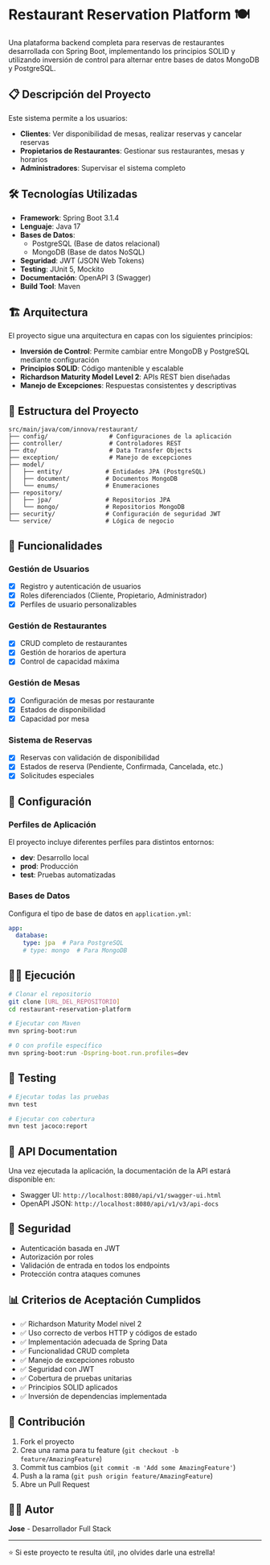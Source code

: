 # Restaurant Reservation Platform 🍽️

Una plataforma backend completa para reservas de restaurantes desarrollada con Spring Boot, implementando los principios SOLID y utilizando inversión de control para alternar entre bases de datos MongoDB y PostgreSQL.

## 📋 Descripción del Proyecto

Este sistema permite a los usuarios:
- **Clientes**: Ver disponibilidad de mesas, realizar reservas y cancelar reservas
- **Propietarios de Restaurantes**: Gestionar sus restaurantes, mesas y horarios
- **Administradores**: Supervisar el sistema completo

## 🛠️ Tecnologías Utilizadas

- **Framework**: Spring Boot 3.1.4
- **Lenguaje**: Java 17
- **Bases de Datos**: 
  - PostgreSQL (Base de datos relacional)
  - MongoDB (Base de datos NoSQL)
- **Seguridad**: JWT (JSON Web Tokens)
- **Testing**: JUnit 5, Mockito
- **Documentación**: OpenAPI 3 (Swagger)
- **Build Tool**: Maven

## 🏗️ Arquitectura

El proyecto sigue una arquitectura en capas con los siguientes principios:

- **Inversión de Control**: Permite cambiar entre MongoDB y PostgreSQL mediante configuración
- **Principios SOLID**: Código mantenible y escalable
- **Richardson Maturity Model Level 2**: APIs REST bien diseñadas
- **Manejo de Excepciones**: Respuestas consistentes y descriptivas

## 📁 Estructura del Proyecto

```
src/main/java/com/innova/restaurant/
├── config/                 # Configuraciones de la aplicación
├── controller/             # Controladores REST
├── dto/                    # Data Transfer Objects
├── exception/              # Manejo de excepciones
├── model/
│   ├── entity/            # Entidades JPA (PostgreSQL)
│   ├── document/          # Documentos MongoDB
│   └── enums/             # Enumeraciones
├── repository/
│   ├── jpa/               # Repositorios JPA
│   └── mongo/             # Repositorios MongoDB
├── security/              # Configuración de seguridad JWT
└── service/               # Lógica de negocio
```

## 🚀 Funcionalidades

### Gestión de Usuarios
- [x] Registro y autenticación de usuarios
- [x] Roles diferenciados (Cliente, Propietario, Administrador)
- [x] Perfiles de usuario personalizables

### Gestión de Restaurantes
- [x] CRUD completo de restaurantes
- [x] Gestión de horarios de apertura
- [x] Control de capacidad máxima

### Gestión de Mesas
- [x] Configuración de mesas por restaurante
- [x] Estados de disponibilidad
- [x] Capacidad por mesa

### Sistema de Reservas
- [x] Reservas con validación de disponibilidad
- [x] Estados de reserva (Pendiente, Confirmada, Cancelada, etc.)
- [x] Solicitudes especiales

## 🔧 Configuración

### Perfiles de Aplicación

El proyecto incluye diferentes perfiles para distintos entornos:

- **dev**: Desarrollo local
- **prod**: Producción
- **test**: Pruebas automatizadas

### Bases de Datos

Configura el tipo de base de datos en `application.yml`:

```yaml
app:
  database:
    type: jpa  # Para PostgreSQL
    # type: mongo  # Para MongoDB
```

## 🏃‍♂️ Ejecución

```bash
# Clonar el repositorio
git clone [URL_DEL_REPOSITORIO]
cd restaurant-reservation-platform

# Ejecutar con Maven
mvn spring-boot:run

# O con profile específico
mvn spring-boot:run -Dspring-boot.run.profiles=dev
```

## 🧪 Testing

```bash
# Ejecutar todas las pruebas
mvn test

# Ejecutar con cobertura
mvn test jacoco:report
```

## 📝 API Documentation

Una vez ejecutada la aplicación, la documentación de la API estará disponible en:
- Swagger UI: `http://localhost:8080/api/v1/swagger-ui.html`
- OpenAPI JSON: `http://localhost:8080/api/v1/v3/api-docs`

## 🔐 Seguridad

- Autenticación basada en JWT
- Autorización por roles
- Validación de entrada en todos los endpoints
- Protección contra ataques comunes

## 📊 Criterios de Aceptación Cumplidos

- ✅ Richardson Maturity Model nivel 2
- ✅ Uso correcto de verbos HTTP y códigos de estado
- ✅ Implementación adecuada de Spring Data
- ✅ Funcionalidad CRUD completa
- ✅ Manejo de excepciones robusto
- ✅ Seguridad con JWT
- ✅ Cobertura de pruebas unitarias
- ✅ Principios SOLID aplicados
- ✅ Inversión de dependencias implementada

## 🤝 Contribución

1. Fork el proyecto
2. Crea una rama para tu feature (`git checkout -b feature/AmazingFeature`)
3. Commit tus cambios (`git commit -m 'Add some AmazingFeature'`)
4. Push a la rama (`git push origin feature/AmazingFeature`)
5. Abre un Pull Request

## 👨‍💻 Autor

**Jose** - Desarrollador Full Stack

---

⭐ Si este proyecto te resulta útil, ¡no olvides darle una estrella!